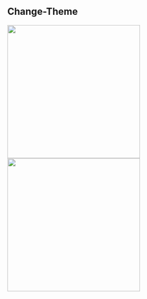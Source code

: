 ## Change-Theme
<img src='https://github.com/Javscript-Dom/Change-Theme/assets/117477110/6a26c06a-9ba1-4a2a-b483-ca32035bae89' width="300px"/>
<img src='https://github.com/Javscript-Dom/Change-Theme/assets/117477110/5c3e26ae-9e27-4a5b-b1c0-0df4050da4e6' width="300px"/>
